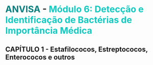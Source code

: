# <span style="color:teal"> ANVISA </span> - <span style="color:#12cac1">Módulo 6: Detecção e Identificação de Bactérias de Importância Médica </span>

## CAPÍTULO 1 - Estafilococos, Estreptococos, Enterococos e outros



